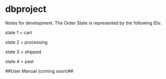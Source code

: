 # dbproject

Notes for development.  The Order State is represented by the following IDs:

state 1 = cart

state 2 = processing

state 3 = shipped

state 4 = past


##User Manual (coming soon)##
